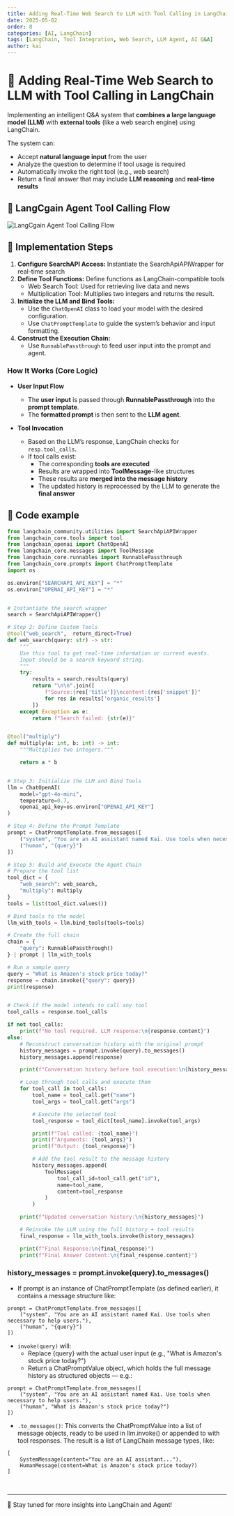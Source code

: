 ```yaml
---
title: Adding Real-Time Web Search to LLM with Tool Calling in LangChain
date: 2025-05-02
order: 8
categories: [AI, LangChain]
tags: [LangChain, Tool Integration, Web Search, LLM Agent, AI Q&A]
author: kai
---
```


# 🚀 Adding Real-Time Web Search to LLM with Tool Calling in LangChain
Implementing an intelligent Q&A system that **combines a large language model (LLM)**  with **external tools** (like a web search engine) using LangChain.

The system can:

- Accept **natural language input** from the user  
- Analyze the question to determine if tool usage is required  
- Automatically invoke the right tool (e.g., web search)  
- Return a final answer that may include **LLM reasoning** and **real-time results**


## 🔁 LangCgain Agent Tool Calling Flow
![LangCgain Agent Tool Calling Flow](/assets/img/posts/AI/LangChain/LangChainAgentToolCallingFlow.png)


## 🔧 Implementation Steps
1. **Configure SearchAPI Access:** Instantiate the SearchApiAPIWrapper for real-time search
2. **Define Tool Functions:** Define functions as LangChain-compatible tools
    - Web Search Tool: Used for retrieving live data and news
    - Multiplication Tool: Multiplies two integers and returns the result.
3. **Initialize the LLM and Bind Tools:**
    - Use the `ChatOpenAI` class to load your model with the desired configuration.
    - Use `ChatPromptTemplate` to guide the system’s behavior and input formatting.
4. **Construct the Execution Chain:**
    - Use `RunnablePassthrough` to feed user input into the prompt and agent.

### How It Works (Core Logic)

- **User Input Flow**
    - The **user input** is passed through **RunnablePassthrough** into the **prompt template**.
    - The **formatted prompt** is then sent to the **LLM agent**.

- **Tool Invocation**
    - Based on the LLM’s response, LangChain checks for `resp.tool_calls`.
    - If tool calls exist:
        - The corresponding **tools are executed**
        - Results are wrapped into **ToolMessage**-like structures
        - These results are **merged into the message history**
        - The updated history is reprocessed by the LLM to generate the **final answer**


## 👀 Code example

```python
from langchain_community.utilities import SearchApiAPIWrapper
from langchain_core.tools import tool
from langchain_openai import ChatOpenAI
from langchain_core.messages import ToolMessage
from langchain_core.runnables import RunnablePassthrough
from langchain_core.prompts import ChatPromptTemplate
import os

os.environ["SEARCHAPI_API_KEY"] = "*"
os.environ["OPENAI_API_KEY"] = "*"  


# Instantiate the search wrapper
search = SearchApiAPIWrapper()

# Step 2: Define Custom Tools
@tool("web_search",  return_direct=True)
def web_search(query: str) -> str:
    """
    Use this tool to get real-time information or current events.
    Input should be a search keyword string.
    """
    try:
        results = search.results(query)
        return "\n\n".join([
            f"Source:{res['title']}\ncontent:{res['snippet']}"
            for res in results['organic_results']
        ])
    except Exception as e:
        return f"Search failed: {str(e)}"


@tool("multiply")
def multiply(a: int, b: int) -> int:
    """Multiplies two integers."""

    return a * b


# Step 3: Initialize the LLM and Bind Tools
llm = ChatOpenAI(
    model="gpt-4o-mini",
    temperature=0.7,
    openai_api_key=os.environ["OPENAI_API_KEY"]
)

# Step 4: Define the Prompt Template
prompt = ChatPromptTemplate.from_messages([
    ("system", "You are an AI assistant named Kai. Use tools when necessary to help users."),
    ("human", "{query}")
])

# Step 5: Build and Execute the Agent Chain
# Prepare the tool list
tool_dict = {
    "web_search": web_search,
    "multiply": multiply
}
tools = list(tool_dict.values())

# Bind tools to the model
llm_with_tools = llm.bind_tools(tools=tools)

# Create the full chain
chain = {
    "query": RunnablePassthrough()
} | prompt | llm_with_tools

# Run a sample query
query = "What is Amazon's stock price today?"
response = chain.invoke({"query": query})
print(response)


# Check if the model intends to call any tool
tool_calls = response.tool_calls

if not tool_calls:
    print(f"No tool required. LLM response:\n{response.content}")
else:
    # Reconstruct conversation history with the original prompt
    history_messages = prompt.invoke(query).to_messages()
    history_messages.append(response)

    print(f"Conversation history before tool execution:\n{history_messages}")

    # Loop through tool calls and execute them
    for tool_call in tool_calls:
        tool_name = tool_call.get("name")
        tool_args = tool_call.get("args")

        # Execute the selected tool
        tool_response = tool_dict[tool_name].invoke(tool_args)

        print(f"Tool called: {tool_name}")
        print(f"Arguments: {tool_args}")
        print(f"Output: {tool_response}")

        # Add the tool result to the message history
        history_messages.append(
            ToolMessage(
                tool_call_id=tool_call.get("id"),
                name=tool_name,
                content=tool_response
            )
        )

    print(f"Updated conversation history:\n{history_messages}")

    # Reinvoke the LLM using the full history + tool results
    final_response = llm_with_tools.invoke(history_messages)

    print(f"Final Response:\n{final_response}")
    print(f"Final Answer Content:\n{final_response.content}")
```

### history_messages = prompt.invoke(query).to_messages()
- If prompt is an instance of ChatPromptTemplate (as defined earlier), it contains a message structure like:
```text
prompt = ChatPromptTemplate.from_messages([
    ("system", "You are an AI assistant named Kai. Use tools when necessary to help users."),
    ("human", "{query}")
])
```
- `invoke(query)` will:
    - Replace {query} with the actual user input (e.g., "What is Amazon's stock price today?")
    - Return a ChatPromptValue object, which holds the full message history as structured objects — e.g.:
```text
prompt = ChatPromptTemplate.from_messages([
    ("system", "You are an AI assistant named Kai. Use tools when necessary to help users."),
    ("human", "What is Amazon's stock price today?")
])
``` 
- `.to_messages()`: This converts the ChatPromptValue into a list of message objects, ready to be used in llm.invoke() or appended to with tool responses. The result is a list of LangChain message types, like:
```text
[
    SystemMessage(content="You are an AI assistant..."),
    HumanMessage(content=What is Amazon's stock price today?)
]
``` 








<br>




---

🚀 Stay tuned for more insights into LangChain and Agent!



